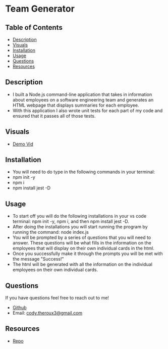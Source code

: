 # Team Generator

## Table of Contents
- [Description](#description)
- [Visuals](#visuals)
- [Installation](#installation)
- [Usage](#usage)
- [Questions](#questions)
- [Resources](#resources)

## Description
- I built a  Node.js command-line application that takes in information about employees on a software engineering team and generates an HTML webpage that displays summaries for each employee.
- With this application I also wrote unit tests for each part of my code and ensured that it passes all of those tests. 

## Visuals
- [Demo Vid](https://drive.google.com/file/d/12_Fngqum-9PmiP1BrIJ9u0UdYN8DuJn3/view?usp=sharing)

## Installation
- You will need to do type in the following commands in your terminal:
- npm init -y
- npm i
- npm install jest -D

## Usage
- To start off you will do the following installations in your vs code terminal: npm init -y, npm i, and then npm install jest -D.
- After doing the installations you will start running the program by running the command: node index.js
- You will be prompted by a series of questions that you will need to answer. These questions will be what fills in the information on the employees that will display on their own individual cards in the html.
- Once you successfully make it through the prompts you will be met with the message "Success!"
- The html will be generated with all the information on the individual employees on their own individual cards.

## Questions
If you have questions feel free to reach out to me!
- [Github](https://github.com/codytheroux96)
- Email: cody.theroux3@gmail.com

## Resources
- [Repo](https://github.com/codytheroux96/team-generator)


